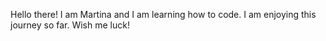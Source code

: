 Hello there! I am Martina and I am learning how to code. I am enjoying this journey so far. Wish me luck!
